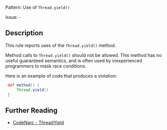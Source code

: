Pattern: Use of `Thread.yield()`

Issue: -

## Description

This rule reports uses of the `Thread.yield()` method.

Method calls to `Thread.yield()` should not be allowed. This method has no useful guaranteed semantics, and is often used by inexperienced programmers to mask race conditions.

Here is an example of code that produces a violation:

``` groovy
 def method() {
     Thread.yield()
 }
```

## Further Reading

* [CodeNarc - ThreadYield](https://codenarc.github.io/CodeNarc/codenarc-rules-concurrency.html#threadyield-rule)